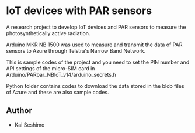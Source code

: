 
# IoT devices with PAR sensors 

A research project to develop IoT devices and PAR sensors to measure the photosynthetically active radiation. 

Arduino MKR NB 1500 was used to measure and transmit the data of PAR sensors to Azure through Telstra's Narrow Band Network. 

This is sample codes of the project and you need to set the PIN number and API settings of the  micro-SIM card in Arduino/PARbar_NBIoT_v14/arduino_secrets.h 

Python folder contains codes to download the data stored in the blob files of Azure and these are also sample codes. 






## Author

- Kai Seshimo

